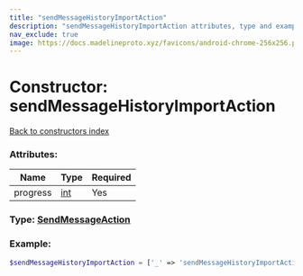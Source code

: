 ```yaml
---
title: "sendMessageHistoryImportAction"
description: "sendMessageHistoryImportAction attributes, type and example"
nav_exclude: true
image: https://docs.madelineproto.xyz/favicons/android-chrome-256x256.png
---
```

# Constructor: sendMessageHistoryImportAction  
[Back to constructors index](/API_docs/constructors/index.html)



### Attributes:

| Name     |    Type       | Required |
|----------|---------------|----------|
|progress|[int](/API_docs/types/int.html) | Yes|



### Type: [SendMessageAction](/API_docs/types/SendMessageAction.html)


### Example:

```php
$sendMessageHistoryImportAction = ['_' => 'sendMessageHistoryImportAction', 'progress' => int];
```  
